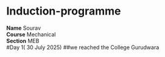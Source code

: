 # Induction-programme
**Name** Sourav  
**Course** Mechanical  
**Section** MEB  
#Day 1( 30 July 2025) 
##we reached the College Gurudwara 
